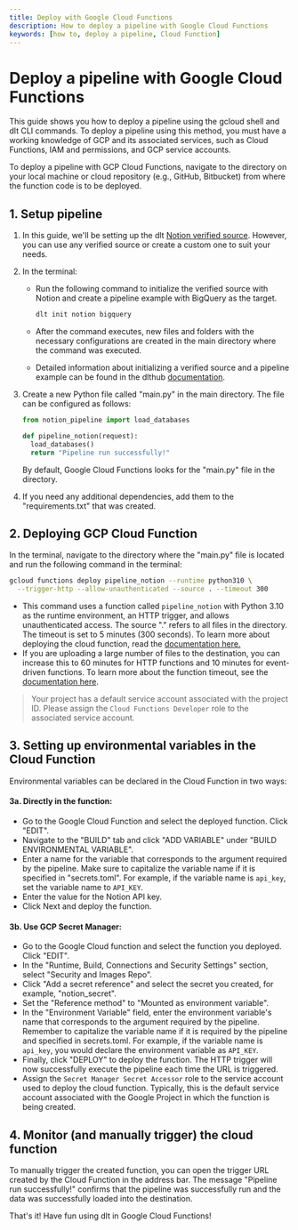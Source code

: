 ```yaml
---
title: Deploy with Google Cloud Functions
description: How to deploy a pipeline with Google Cloud Functions
keywords: [how to, deploy a pipeline, Cloud Function]
---
```


# Deploy a pipeline with Google Cloud Functions

This guide shows you how to deploy a pipeline using the gcloud shell and dlt CLI commands. To deploy a pipeline using this method, you must have a working knowledge of GCP and its associated services, such as Cloud Functions, IAM and permissions, and GCP service accounts.

To deploy a pipeline with GCP Cloud Functions, navigate to the directory on your local machine or cloud repository (e.g., GitHub, Bitbucket) from where the function code is to be deployed.

## 1. Setup pipeline

1. In this guide, we'll be setting up the dlt
   [Notion verified source](../../dlt-ecosystem/verified-sources/notion). However, you can use any verified source or create a custom one to suit your needs.
1. In the terminal:
   - Run the following command to initialize the verified source with Notion and create a pipeline example with BigQuery as the target.

     ```sh
     dlt init notion bigquery
     ```

   - After the command executes, new files and folders with the necessary configurations are created in the main directory where the command was executed.

   - Detailed information about initializing a verified source and a pipeline example can be found in the dlthub [documentation](../../dlt-ecosystem/verified-sources/notion).
1. Create a new Python file called "main.py" in the main directory. The file can be configured as follows:
   ```py
   from notion_pipeline import load_databases

   def pipeline_notion(request):
     load_databases()
     return "Pipeline run successfully!"
   ```
   By default, Google Cloud Functions looks for the "main.py" file in the directory.
   
1. If you need any additional dependencies, add them to the "requirements.txt" that was created.

## 2. Deploying GCP Cloud Function

In the terminal, navigate to the directory where the "main.py" file is located and run the following command in the terminal:

```sh
gcloud functions deploy pipeline_notion --runtime python310 \
  --trigger-http --allow-unauthenticated --source . --timeout 300
```

- This command uses a function called `pipeline_notion` with Python 3.10 as the runtime environment, an HTTP trigger, and allows unauthenticated access. The source "." refers to all files in the directory. The timeout is set to 5 minutes (300 seconds). To learn more about deploying the cloud function, read the [documentation here.](https://cloud.google.com/functions/docs/deploy)
- If you are uploading a large number of files to the destination, you can increase this to 60 minutes for HTTP functions and 10 minutes for event-driven functions. To learn more about the function timeout, see the [documentation here](https://cloud.google.com/functions/docs/configuring/timeout).

> Your project has a default service account associated with the project ID. Please assign the `Cloud Functions Developer` role to the associated service account.

## 3. Setting up environmental variables in the Cloud Function

Environmental variables can be declared in the Cloud Function in two ways:

#### 3a. Directly in the function:

- Go to the Google Cloud Function and select the deployed function. Click "EDIT".
- Navigate to the "BUILD" tab and click "ADD VARIABLE" under "BUILD ENVIRONMENTAL VARIABLE".
- Enter a name for the variable that corresponds to the argument required by the pipeline. Make sure
  to capitalize the variable name if it is specified in "secrets.toml". For example, if the variable
  name is `api_key`, set the variable name to `API_KEY`.
- Enter the value for the Notion API key.
- Click Next and deploy the function.

#### 3b. Use GCP Secret Manager:

- Go to the Google Cloud function and select the function you deployed. Click "EDIT".
- In the "Runtime, Build, Connections and Security Settings" section, select "Security and Images
  Repo".
- Click "Add a secret reference" and select the secret you created, for example, "notion_secret".
- Set the "Reference method" to "Mounted as environment variable".
- In the "Environment Variable" field, enter the environment variable's name that corresponds
  to the argument required by the pipeline. Remember to capitalize the variable name if it is
  required by the pipeline and specified in secrets.toml. For example, if the variable name is
  `api_key`, you would declare the environment variable as `API_KEY`.
- Finally, click "DEPLOY" to deploy the function. The HTTP trigger will now successfully execute the
  pipeline each time the URL is triggered.
- Assign the `Secret Manager Secret Accessor` role to the service account used to deploy the cloud
  function. Typically, this is the default service account associated with the Google Project in
  which the function is being created.

## 4. Monitor (and manually trigger) the cloud function

To manually trigger the created function, you can open the trigger URL created by the Cloud Function
in the address bar. The message "Pipeline run successfully!" confirms that the pipeline was
successfully run and the data was successfully loaded into the destination.

That's it! Have fun using dlt in Google Cloud Functions!

